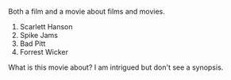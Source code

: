 Both a film and a movie about films and movies. 

1. Scarlett Hanson
2. Spike Jams
3. Bad Pitt
4. Forrest Wicker

What is this movie about? I am intrigued but don't see a synopsis. 
